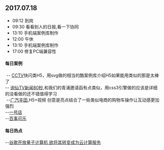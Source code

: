 ## 2017.07.18
* 09:12 到岗
* 09:30 看看别人的日报,看一下协同
* 13:10 手机端案例库制作
* 12:00 午休
* 13:10 手机端案例库制作
* 17:00 修复PC端兼容性






#### 每日案例
  -- [CCTV](http://www.h5case.com.cn/case/cctv/4/)快闪类H5，用svg做的相当的酷案例库介绍H5如果能用类似的那是太棒了<br/>
  -- [询仙TV新闻80秒](http://13ii.case.shuiwuhen.com/case/13ii/1/),和我们的青浦邀请函有点类似，用css3引擎做的应该是详细的没看做的还不错值得学习<br/>
  --[广汽丰田](http://h5.pearvideo.com/2017/leiling/index.html),H5+视频 创意是亮点结合了一些类似电商的购物车操作让互动感更加强烈<br/>
  --[一号店](http://qsdh.socialfishface.com/index.html)<br/>
  --[百事可乐](http://gainiandian.pepsi.com.cn/)
 
#### 每日热点
  --[谷歌开放量子计算机 欲将其转变成为云计算服务](http://tech.qq.com/a/20170718/011859.htm)
